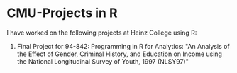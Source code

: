 # CMU-Projects in R
I have worked on the following projects at Heinz College using R:
1. Final Project for 94-842: Programming in R for Analytics: "An Analysis of the Effect of Gender, Criminal History, and Education on Income using the National Longitudinal Survey of Youth, 1997 (NLSY97)"
